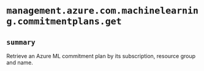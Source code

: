 # `management.azure.com.machinelearning.commitmentplans.get`

## `summary`
Retrieve an Azure ML commitment plan by its subscription, resource group and name.



